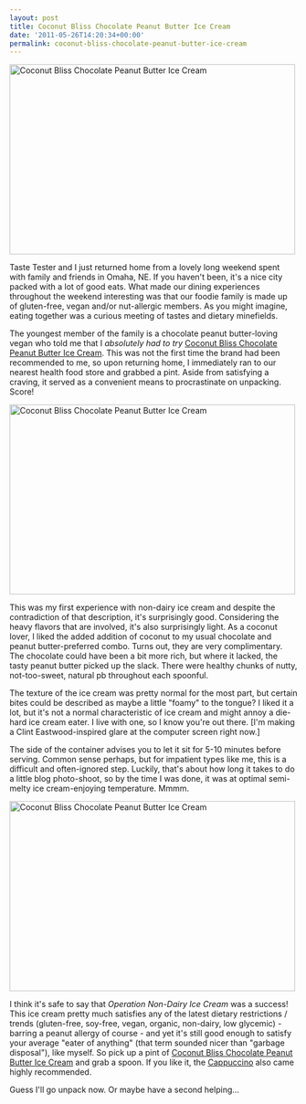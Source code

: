```yaml
---
layout: post
title: Coconut Bliss Chocolate Peanut Butter Ice Cream
date: '2011-05-26T14:20:34+00:00'
permalink: coconut-bliss-chocolate-peanut-butter-ice-cream
---
```

<a href="http://www.flickr.com/photos/kstar810/5761921381/" title="Coconut Bliss Chocolate Peanut Butter Ice Cream by kstar810, on Flickr"><img src="http://farm4.static.flickr.com/3278/5761921381_43a91a6c0b.jpg" width="500" height="333" alt="Coconut Bliss Chocolate Peanut Butter Ice Cream"></a>

Taste Tester and I just returned home from a lovely long weekend spent with family and friends in Omaha, NE. If you haven't been, it's a nice city packed with a lot of good eats. What made our dining experiences throughout the weekend interesting was that our foodie family is made up of gluten-free, vegan and/or nut-allergic members. As you might imagine, eating together was a curious meeting of tastes and dietary minefields.

The youngest member of the family is a chocolate peanut butter-loving vegan who told me that I <em>absolutely had to try</em> <a href="http://www.coconutbliss.com/coconut-bliss-products/chocolate-peanut-butter">Coconut Bliss Chocolate Peanut Butter Ice Cream</a>. This was not the first time the brand had been recommended to me, so upon returning home, I immediately ran to our nearest health food store and grabbed a pint. Aside from satisfying a craving, it served as a convenient means to procrastinate on unpacking. Score!

<a href="http://www.flickr.com/photos/kstar810/5762465428/" title="Coconut Bliss Chocolate Peanut Butter Ice Cream by kstar810, on Flickr"><img src="http://farm4.static.flickr.com/3473/5762465428_a6a3c29d3a.jpg" width="500" height="333" alt="Coconut Bliss Chocolate Peanut Butter Ice Cream"></a>

This was my first experience with non-dairy ice cream and despite the contradiction of that description, it's surprisingly good. Considering the heavy flavors that are involved, it's also surprisingly light. As a coconut lover, I liked the added addition of coconut to my usual chocolate and peanut butter-preferred combo. Turns out, they are very complimentary. The chocolate could have been a bit more rich, but where it lacked, the tasty peanut butter picked up the slack. There were healthy chunks of nutty, not-too-sweet, natural pb throughout each spoonful. 

The texture of the ice cream was pretty normal for the most part, but certain bites could be described as maybe a little "foamy" to the tongue? I liked it a lot, but it's not a normal characteristic of ice cream and might annoy a die-hard ice cream eater. I live with one, so I know you're out there. [I'm making a Clint Eastwood-inspired glare at the computer screen right now.]

The side of the container advises you to let it sit for 5-10 minutes before serving. Common sense perhaps, but for impatient types like me, this is a difficult and often-ignored step. Luckily, that's about how long it takes to do a little blog photo-shoot, so by the time I was done, it was at optimal semi-melty ice cream-enjoying temperature. Mmmm. 

<a href="http://www.flickr.com/photos/kstar810/5762465728/" title="Coconut Bliss Chocolate Peanut Butter Ice Cream by kstar810, on Flickr"><img src="http://farm6.static.flickr.com/5145/5762465728_846f51054e.jpg" width="500" height="333" alt="Coconut Bliss Chocolate Peanut Butter Ice Cream"></a>

I think it's safe to say that <em>Operation Non-Dairy Ice Cream</em> was a success! This ice cream pretty much satisfies any of the latest dietary restrictions / trends (gluten-free, soy-free, vegan, organic, non-dairy, low glycemic) - barring a peanut allergy of course - and yet it's still good enough to satisfy your average "eater of anything" (that term sounded nicer than "garbage disposal"), like myself. So pick up a pint of <a href="http://www.coconutbliss.com/coconut-bliss-products/chocolate-peanut-butter">Coconut Bliss Chocolate Peanut Butter Ice Cream</a> and grab a spoon. If you like it, the <a href="http://www.coconutbliss.com/coconut-bliss-products/cappuccino">Cappuccino</a> also came highly recommended. 

Guess I'll go unpack now. Or maybe have a second helping…
